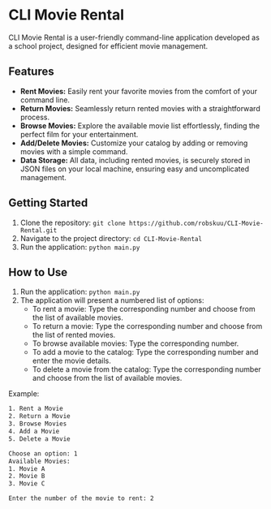 # CLI Movie Rental

CLI Movie Rental is a user-friendly command-line application developed as a school project, designed for efficient movie management.

## Features
- **Rent Movies:** Easily rent your favorite movies from the comfort of your command line.
- **Return Movies:** Seamlessly return rented movies with a straightforward process.
- **Browse Movies:** Explore the available movie list effortlessly, finding the perfect film for your entertainment.
- **Add/Delete Movies:** Customize your catalog by adding or removing movies with a simple command.
- **Data Storage:** All data, including rented movies, is securely stored in JSON files on your local machine, ensuring easy and uncomplicated management.

## Getting Started
1. Clone the repository: `git clone https://github.com/robskuu/CLI-Movie-Rental.git`
2. Navigate to the project directory: `cd CLI-Movie-Rental`
3. Run the application: `python main.py`

## How to Use
1. Run the application: `python main.py`
2. The application will present a numbered list of options:
   - To rent a movie: Type the corresponding number and choose from the list of available movies.
   - To return a movie: Type the corresponding number and choose from the list of rented movies.
   - To browse available movies: Type the corresponding number.
   - To add a movie to the catalog: Type the corresponding number and enter the movie details.
   - To delete a movie from the catalog: Type the corresponding number and choose from the list of available movies.

Example:
```bash
1. Rent a Movie
2. Return a Movie
3. Browse Movies
4. Add a Movie
5. Delete a Movie

Choose an option: 1
Available Movies:
1. Movie A
2. Movie B
3. Movie C

Enter the number of the movie to rent: 2
